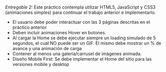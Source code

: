 *Entregable 2:* Este práctico contempla utilizar HTML5, JavaScript y CSS3 (animaciones simples) para continuar el trabajo anterior e Implementarlo. 
- El usuario debe poder interactuar con las 3 páginas descritas en el práctico anterior
- Deben incluir animaciones Hover en botones.
- Al cargar la Home se debe ejecutar siempre un loading simulado de 5 segundos, el cual NO puede ser un GIF. El mismo debe mostrar un % de avance y una animación de carga
- Contener al menos una galería/carrusel de imágenes animada.
- Diseño Mobile First: Se debe implementar el Home del sitio para las versiones mobile y desktop
